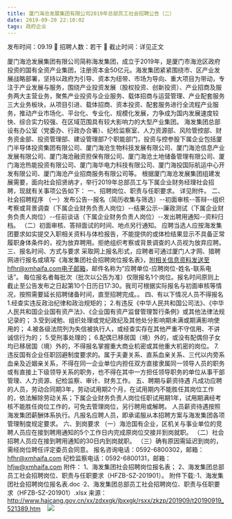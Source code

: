 ```yaml
---
title: 厦门海沧发展集团有限公司2019年总部员工社会招聘公告（二）
date: 2019-09-20 22:10:02
tags: 政府企业
---
```

发布时间：09.19   🌟   招聘人数：若干   🌈   截止时间：详见正文
<!-- more -->
厦门海沧发展集团有限公司简称海发集团，成立于2019年，是厦门市海沧区政府投资的国有全资产业集团，注册资本金50亿元。海发集团紧紧围绕市、区产业发展战略部署，坚持以政府为引导、资本为纽带、市场为导向、重大项目为带动，专注于产业发展与服务，围绕产业投资发展（股权投资、创新投资）、产业招商及服务两大主营业务，聚焦产业投资与企业服务、载体招商与运营管理、产业配套服务三大业务板块，从项目引进、载体招商、资本投资、配套服务进行全流程产业服务，推动产业市场化、平台化、专业化、规模化发展，力争成为国内发展速度较快、综合实力较强、在区域范围具有较大影响力的大型产业集团。
海发集团总部设有办公室（党委办、行政办合署）、纪检监察室、人力资源部、风险管控部、财务资金部、投资管理部、建设管理部7个职能部门，投资与控参股下属企业包括厦门半导体投资集团有限公司、厦门海沧生物科技发展有限公司、厦门海沧信息产业发展有限公司、厦门海沧融资担保有限公司、厦门海沧土地储备管理有限公司、厦门海沧热能投资有限公司、厦门海华电力科技有限公司、厦门海投国际航运中心开发有限公司、厦门海沧产业招商服务有限公司等。
根据厦门海沧发展集团组建发展需要，面向社会招贤纳才，举行2019年总部员工与下属企业财务经理社会招聘，现就有关事项公告如下：
一、招聘岗位、职责与任职要求。
详见附件。
二、社会招聘程序
（一）发布公告--报名（简历收集与筛选）--初面审核--答辩--组织考察或背景调查（下属企业财务负责人岗位）--结果公示--廉政测试（下属企业财务负责人岗位）--任前谈话（下属企业财务负责人岗位）--发出聘用通知--资料归档。
（二）初面审核、答辩面试的时间、地点另行通知。
应聘当选人应按海发集团要求如实提交入职相关资料与体检报告，不能提供的或体检结果显示不具备正常履职身体条件的，视为放弃聘用。拒绝组织考察或背景调查的人员视为放弃应聘。
三、报名时间、方式与要求
采取网上报名形式，应聘者可通过厦门人才网、猎聘网进行报名或填写《海发集团社会招聘岗位报名表》，附相关信息资料发送至hfhr@xmhaifa.com电子邮箱，邮件名称为“应聘单位-应聘岗位-姓名-联系电话”。
每位报名者每批次（批次以公告为准）仅限报名1个岗位。报名时间原则上截止至公告发布之日起第10个日历日17:30。我司可根据实际报名与初面审核等情况，按照需要延长招聘储备时间，直至招聘完成。。
四、有以下情况人员不得报名
1.经查实违反政治纪律和政治规矩的；
2.有违反《中华人民共和国公司法》、《中华人民共和国企业国有资产法》、《企业国有资产监督管理暂行条例》或其他法律法规记录的；
3.受到诫勉、组织处理或党纪政纪及其他处分影响期未满或期满影响使用的；
4.被各级法院列为失信被执行人，或经查实存在其他严重不守信用、不讲诚信行为的；
5.受刑事处理的；
6.配偶已移居国（境）外的，或没有配偶但子女均已移居国（境）外的，不得报名掌握重大商业机密或其他重大机密的岗位。
7.违反国有企业任职回避制度要求的。属于夫妻关系、直系血亲关系、三代以内旁系血亲及近姻亲关系，不得在同一企业单位内担任双方直接隶属同一领导人员的职务或有直接上下级领导关系的职务，也不得在其中一方担任领导职务的单位从事干部管理、人力资源、纪检监察、审计、财务工作。
五、聘期与薪资待遇
凡成功应聘的人员，劳动合同期3年，劳动试用期2个月，在试用期内不能胜任其岗位工作的，依法解除劳动关系；下属企业财务负责人岗位任职试用期1年，试用期满经考核不能胜任岗位工作的，可免去管理岗位，另行聘用或解聘。
人员薪资待遇按照海发集团薪酬体系执行。凡报名应聘人员，即承诺服从本招聘方案与海发集团各项管理制度规定要求。
六、到岗要求
（一）海沧国有企业，区机关与事业单位的竞聘人员应在接到聘用通知的5个工作日内完成原岗位交接并到岗就职。
（二）社会招聘人员应在接到聘用通知的30日内到岗就职。
（三）确有原因需延迟到岗的，需经岗位聘任评定委员会同意。
报名咨询电话：0592-6800302，邮箱：hfhr@xmhaifa.com
纪检监察电话：0592-6800131，邮箱：hfjw@xmhaifa.com
附件：
1、海发集团社会招聘岗位报名表；
2、海发集团总部员工社会招聘岗位、职责与任职要求（HFZB-SZ-201901）。
附件下载:·1、海发集团社会招聘岗位报名表.doc
·2、海发集团总部员工社会招聘岗位、职责与任职要求（HFZB-SZ-201901）.xlsx
来源：
http://www.haicang.gov.cn/xx/zdxxgk/jbxxgk/rsxx/zkzp/201909/t20190919_521389.htm
 
 ![](https://cdn.weiweiblog.cn/20181015134814.png)